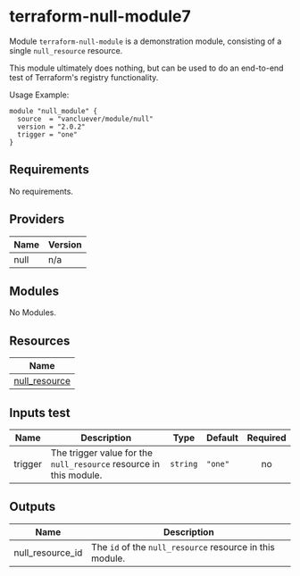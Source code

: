 # terraform-null-module7

Module `terraform-null-module` is a demonstration module,
consisting of a single `null_resource` resource.

This module ultimately does nothing, but can be used to do an
end-to-end test of Terraform's registry functionality.

Usage Example:

    module "null_module" {
      source  = "vancluever/module/null"
      version = "2.0.2"
      trigger = "one"
    }

## Requirements

No requirements.

## Providers

| Name | Version |
|------|---------|
| null | n/a |

## Modules

No Modules.

## Resources

| Name |
|------|
| [null_resource](https://registry.terraform.io/providers/hashicorp/null/latest/docs/resources/resource) |

## Inputs test

| Name | Description | Type | Default | Required |
|------|-------------|------|---------|:--------:|
| trigger | The trigger value for the `null_resource` resource in this module. | `string` | `"one"` | no |

## Outputs

| Name | Description |
|------|-------------|
| null\_resource\_id | The `id` of the `null_resource` resource in this module. |
